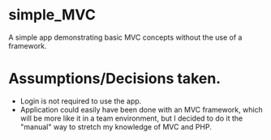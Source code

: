# simple_MVC
A simple app demonstrating basic MVC concepts without the use of a framework.

# Assumptions/Decisions taken.
* Login is not required to use the app.
* Application could easily have been done with an MVC framework, which will be more like it in a team environment, but I decided to do it the "manual" way to stretch my knowledge of MVC and PHP.
